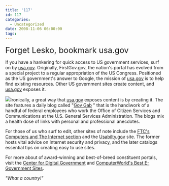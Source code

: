 ```yaml
---
title: '117'
id: 117
categories:
  - Uncategorized
date: 2008-11-06 06:00:00
tags:
---
```


<span style="font-size:180%;">Forget Lesko, bookmark usa.gov</span>

If you have a hankering for quick access to US government services, surf on by [usa.gov](http://www.usa.gov/ "usa.gov"). Originally, FirstGov.gov, the nation's portal has evolved from a special project to a regular appropriation of the US Congress.  Positioned as the US government's answer to Google, the mission of [usa.gov](http://www.usa.gov/ "usa.gov") is to help find existing resources. Other US government sites create content, and [usa.gov](http://www.usa.gov/ "usa.gov") exposes it.

[![](https://tedhusted.files.wordpress.com/2008/11/dbb3d-usa-gov.jpg)](http://usa.gov/)Ironically, a great way that [usa.gov](http://usa.gov/ "usa.gov") exposes content is by creating it. The site features a daily blog called "[Gov Gab](http://blog.usa.gov/roller/govgab/ "Gov Gab") " that is the handiwork of a handful of federal employees who work the Office of Citizen Services and Communications at the U.S. General Services Administration. The blogs mix a health dose of links with personal and professional anecdotes.

For those of us who surf to edit, other sites of note include the [FTC's Computers and The Internet section](http://ftc.gov/bcp/menus/consumer/tech.shtm "FTC") and the [Usabilty.gov](http://usabilty.gov/ "Usabilty.gov") site. The former hosts vital advice on Internet security and privacy, and the later catalogs essential tips on creating easy to use sites.

For more about of award-winning and best-of-breed constituent portals, visit the [Center for Digital Government](http://www.govtech.com/dc/surveys/cities/89/2007 "Center for Digital Government") and [ComputerWorld's Best E-Government Sites](http://www.computerworld.com/action/article.do?command=viewArticleBasic&amp;articleId=9005371 "ComputerWorld").

_"What a country!"_